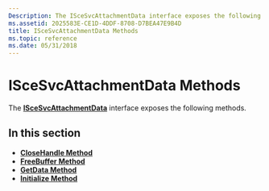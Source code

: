 ```yaml
---
Description: The ISceSvcAttachmentData interface exposes the following methods.
ms.assetid: 2025583E-CE1D-4DDF-8708-D7BEA47E9B4D
title: ISceSvcAttachmentData Methods
ms.topic: reference
ms.date: 05/31/2018
---
```


# ISceSvcAttachmentData Methods

The [**ISceSvcAttachmentData**](/windows/desktop/api/Scesvc/nn-scesvc-iscesvcattachmentdata) interface exposes the following methods.

## In this section

-   [**CloseHandle Method**](/windows/desktop/api/Scesvc/nf-scesvc-iscesvcattachmentdata-closehandle)
-   [**FreeBuffer Method**](/windows/desktop/api/Scesvc/nf-scesvc-iscesvcattachmentdata-freebuffer)
-   [**GetData Method**](/windows/desktop/api/Scesvc/nf-scesvc-iscesvcattachmentdata-getdata)
-   [**Initialize Method**](/windows/desktop/api/Scesvc/nf-scesvc-iscesvcattachmentdata-initialize)

 

 




